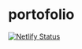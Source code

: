 ﻿# portofolio
[![Netlify Status](https://api.netlify.com/api/v1/badges/6f09416e-27f8-40d2-b560-a113830efe0f/deploy-status)](https://app.netlify.com/sites/web-portofolio-afik/deploys)
